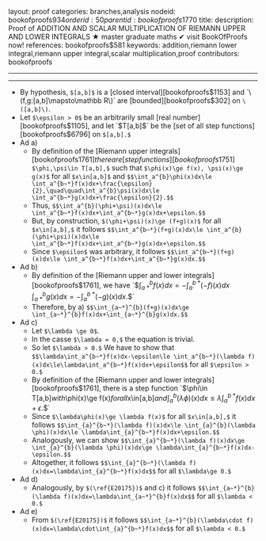 layout: proof
categories: branches,analysis
nodeid: bookofproofs$934
orderid: 50
parentid: bookofproofs$1770
title: 
description: Proof of ADDITION AND SCALAR MULTIPLICATION OF RIEMANN UPPER AND LOWER INTEGRALS ★ master graduate maths ✔ visit BookOfProofs now!
references: bookofproofs$581
keywords: addition,riemann lower integral,riemann upper integral,scalar multiplication,proof
contributors: bookofproofs

---


---

* By hypothesis, `$[a,b]$` is a [closed interval][bookofproofs$1153] and `\(f,g:[a,b]\mapsto\mathbb R\)` are [bounded][bookofproofs$302] on `\([a,b]\)`. 
* Let `$\epsilon > 0$` be an arbitrarily small [real number][bookofproofs$1105], and let `$T[a,b]$` be the [set of all step functions][bookofproofs$6796] on `$[a,b].$` 
* Ad a)
   * By definition of the [Riemann upper integrals][bookofproofs$1761] there are [step functions][bookofproofs$1751] `$\phi,\psi\in T[a,b],$` such that `$\phi(x)\ge f(x), \psi(x)\ge g(x)$` for all `$x\in[a,b]$` and `$$\int_a^{b}\phi(x)dx\le \int_a^{b~*}f(x)dx+\frac{\epsilon}{2},\quad\quad\int_a^{b}\psi(x)dx\le \int_a^{b~*}g(x)dx+\frac{\epsilon}{2}.$$`
   * Thus,
`$$\int_a^{b}(\phi+\psi)(x)dx\le \int_a^{b~*}f(x)dx+\int_a^{b~*}g(x)dx+\epsilon.$$`
   * But, by construction, `$(\phi+\psi)(x)\ge (f+g)(x)$` for all `$x\in[a,b],$` it follows 
`$$\int_a^{b~*}(f+g)(x)dx\le \int_a^{b}(\phi+\psi)(x)dx\le \int_a^{b~*}f(x)dx+\int_a^{b~*}g(x)dx+\epsilon.$$`
   * Since `$\epsilon$` was arbitrary, it follows
`$$\int_a^{b~*}(f+g)(x)dx\le \int_a^{b~*}f(x)dx+\int_a^{b~*}g(x)dx.$$`
* Ad b)
   * By definition of the [Riemann upper and lower integrals][bookofproofs$1761], we have `$$\int_{a~*}^{b}f(x)dx=-\int_{a}^{b~*}(-f)(x)dx\quad\quad\int_{a~*}^{b}g(x)dx=-\int_{a}^{b~*}(-g)(x)dx.\label{E20175}\tag{*}$$`
   * Therefore, by a)
`$$\int_{a~*}^{b}(f+g)(x)dx\ge \int_{a~*}^{b}f(x)dx+\int_{a~*}^{b}g(x)dx.$$`
* Ad c)
   * Let `$\lambda \ge 0$`. 
   * In the casse `$\lambda = 0,$` the equation is trivial. 
   * So let `$\lambda > 0.$` We have to show that
`$$\lambda\int_a^{b~*}f(x)dx-\epsilon\le \int_a^{b~*}(\lambda f)(x)dx\le\lambda\int_a^{b~*}f(x)dx+\epsilon$$`
for all `$\epsilon > 0.$` 
   * By definition of the [Riemann upper and lower integrals][bookofproofs$1761], there is a step function `$\phi\in T[a,b]$` with `$\phi(x)\ge f(x)$` for all `$x\in[a,b]$` and `$$\int_{a}^{b}(\lambda \phi)(x)dx\le \lambda\int_{a}^{b~*}f(x)dx+\epsilon.$$`
   * Since `$\lambda\phi(x)\ge \lambda f(x)$` for all `$x\in[a,b],$` it follows
`$$\int_{a}^{b~*}(\lambda f)(x)dx\le \int_{a}^{b}(\lambda \phi)(x)dx\le \lambda\int_{a}^{b~*}f(x)dx+\epsilon.$$`
   * Analogously, we can show
`$$\int_{a}^{b~*}(\lambda f)(x)dx\ge \int_{a}^{b}(\lambda \phi)(x)dx\ge \lambda\int_{a}^{b~*}f(x)dx-\epsilon.$$`
   * Altogether, it follows
`$$\int_{a}^{b~*}(\lambda f)(x)dx=\lambda\int_{a}^{b~*}f(x)dx$$`
for all `$\lambda\ge 0.$`
* Ad d)
   * Analogously, by `$(\ref{E20175})$` and c) it follows
`$$\int_{a~*}^{b}(\lambda f)(x)dx=\lambda\int_{a~*}^{b}f(x)dx$$`
for all `$\lambda < 0.$`
* Ad e)
   * From `$(\ref{E20175})$` it follows
`$$\int_{a~*}^{b}(\lambda\cdot f)(x)dx=\lambda\cdot\int_{a}^{b~*}f(x)dx$$`
for all `$\lambda < 0.$`
